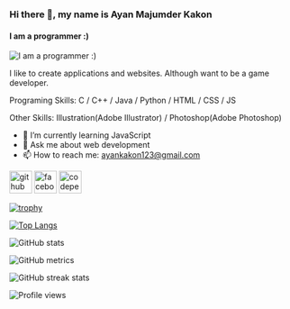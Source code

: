 ### Hi there 👋, my name is Ayan Majumder Kakon
#### I am a programmer :)
![I am a programmer :)](https://scontent.fdac11-1.fna.fbcdn.net/v/t1.6435-9/175917617_2757120554600488_6388869846554252666_n.jpg?stp=dst-jpg_p526x296&_nc_cat=111&ccb=1-5&_nc_sid=0debeb&_nc_ohc=ET7NxdRzZcwAX8o2ous&_nc_ht=scontent.fdac11-1.fna&oh=00_AT8MQ9uwNLfi60y7XIq_IC4ovqG0g8WmRtgDb2AmvJanXQ&oe=62695300)

I like to create applications and websites. Although want to be a game developer.

Programing Skills:  C / C++ / Java / Python / HTML / CSS / JS

Other Skills: Illustration(Adobe Illustrator) / Photoshop(Adobe Photoshop)

- 🌱 I’m currently learning JavaScript 
- 💬 Ask me about web development 
- 📫 How to reach me: ayankakon123@gmail.com 


[<img src='https://cdn.jsdelivr.net/npm/simple-icons@3.0.1/icons/github.svg' alt='github' height='40'>](https://github.com/AyanMK)  [<img src='https://cdn.jsdelivr.net/npm/simple-icons@3.0.1/icons/facebook.svg' alt='facebook' height='40'>](https://www.facebook.com/https://www.facebook.com/profile.php?id=100009077106349)  [<img src='https://cdn.jsdelivr.net/npm/simple-icons@3.0.1/icons/codepen.svg' alt='codepen' height='40'>](https://codepen.io/@ayanmk)  

[![trophy](https://github-profile-trophy.vercel.app/?username=AyanMK)](https://github.com/ryo-ma/github-profile-trophy)

[![Top Langs](https://github-readme-stats.vercel.app/api/top-langs/?username=AyanMK)](https://github.com/anuraghazra/github-readme-stats)

![GitHub stats](https://github-readme-stats.vercel.app/api?username=AyanMK&show_icons=true)  

![GitHub metrics](https://metrics.lecoq.io/AyanMK)  

![GitHub streak stats](https://github-readme-streak-stats.herokuapp.com/?user=AyanMK)  

![Profile views](https://gpvc.arturio.dev/AyanMK)  
